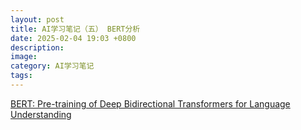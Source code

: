 ```yaml
---
layout: post
title: AI学习笔记（五） BERT分析
date: 2025-02-04 19:03 +0800
description:
image:
category: AI学习笔记
tags:
---
```


[BERT: Pre-training of Deep Bidirectional Transformers for Language Understanding](https://arxiv.org/pdf/1810.04805)